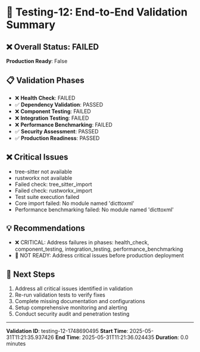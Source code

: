 # 🚀 Testing-12: End-to-End Validation Summary

## ❌ Overall Status: FAILED

**Production Ready**: False

## 📋 Validation Phases

- ❌ **Health Check**: FAILED
- ✅ **Dependency Validation**: PASSED
- ❌ **Component Testing**: FAILED
- ❌ **Integration Testing**: FAILED
- ❌ **Performance Benchmarking**: FAILED
- ✅ **Security Assessment**: PASSED
- ✅ **Production Readiness**: PASSED

## ❌ Critical Issues

- tree-sitter not available
- rustworkx not available
- Failed check: tree_sitter_import
- Failed check: rustworkx_import
- Test suite execution failed
- Core import failed: No module named 'dicttoxml'
- Performance benchmarking failed: No module named 'dicttoxml'

## 💡 Recommendations

- ❌ CRITICAL: Address failures in phases: health_check, component_testing, integration_testing, performance_benchmarking
- 🔄 NOT READY: Address critical issues before production deployment

## 🎯 Next Steps

1. Address all critical issues identified in validation
2. Re-run validation tests to verify fixes
3. Complete missing documentation and configurations
4. Setup comprehensive monitoring and alerting
5. Conduct security audit and penetration testing

---

**Validation ID**: testing-12-1748690495
**Start Time**: 2025-05-31T11:21:35.937426
**End Time**: 2025-05-31T11:21:36.024435
**Duration**: 0.0 minutes
